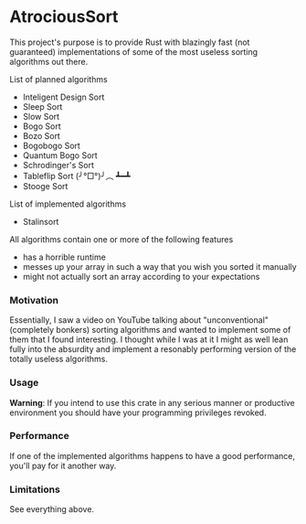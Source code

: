 # AtrociousSort
This project's purpose is to provide Rust with blazingly fast (not guaranteed) implementations of some of the most useless sorting algorithms out there.

List of planned algorithms
- Inteligent Design Sort
- Sleep Sort
- Slow Sort
- Bogo Sort
- Bozo Sort
- Bogobogo Sort
- Quantum Bogo Sort
- Schrodinger's Sort
- Tableflip Sort (╯°□°)╯︵ ┻━┻
- Stooge Sort

List of implemented algorithms
- Stalinsort

All algorithms contain one or more of the following features
- has a horrible runtime
- messes up your array in such a way that you wish you sorted it manually
- might not actually sort an array according to your expectations

### Motivation
Essentially, I saw a video on YouTube talking about "unconventional" (completely bonkers) sorting algorithms and wanted to implement some of them that I found interesting. I thought while I was at it I might as well lean fully into the absurdity and implement a resonably performing version of the totally useless algorithms.

### Usage
**Warning**: If you intend to use this crate in any serious manner or productive environment you should have your programming privileges revoked.

### Performance
If one of the implemented algorithms happens to have a good performance, you'll pay for it another way.

### Limitations
See everything above.
